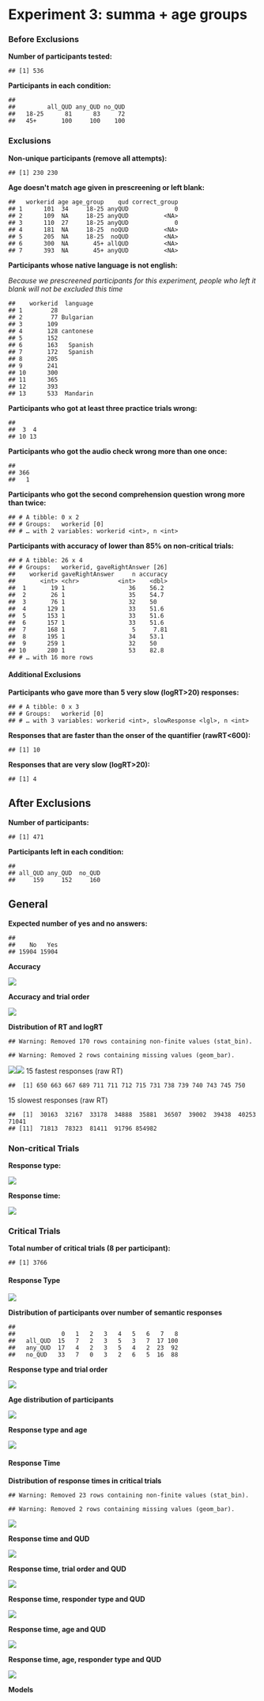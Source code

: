 Experiment 3: summa + age groups
================

### Before Exclusions

**Number of participants tested:**

    ## [1] 536

**Participants in each condition:**

    ##        
    ##         all_QUD any_QUD no_QUD
    ##   18-25      81      83     72
    ##   45+       100     100    100

### Exclusions

**Non-unique participants (remove all attempts):**

    ## [1] 230 230

**Age doesn't match age given in prescreening or left blank:**

    ##   workerid age age_group    qud correct_group
    ## 1      101  34     18-25 anyQUD             0
    ## 2      109  NA     18-25 anyQUD          <NA>
    ## 3      110  27     18-25 anyQUD             0
    ## 4      181  NA     18-25  noQUD          <NA>
    ## 5      205  NA     18-25  noQUD          <NA>
    ## 6      300  NA       45+ allQUD          <NA>
    ## 7      393  NA       45+ anyQUD          <NA>

**Participants whose native language is not english:**

*Because we prescreened participants for this experiment, people who left it blank will not be excluded this time*

    ##    workerid  language
    ## 1        28          
    ## 2        77 Bulgarian
    ## 3       109          
    ## 4       128 cantonese
    ## 5       152          
    ## 6       163   Spanish
    ## 7       172   Spanish
    ## 8       205          
    ## 9       241          
    ## 10      300          
    ## 11      365          
    ## 12      393          
    ## 13      533  Mandarin

**Participants who got at least three practice trials wrong:**

    ## 
    ##  3  4 
    ## 10 13

**Participants who got the audio check wrong more than one once:**

    ## 
    ## 366 
    ##   1

**Participants who got the second comprehension question wrong more than twice:**

    ## # A tibble: 0 x 2
    ## # Groups:   workerid [0]
    ## # … with 2 variables: workerid <int>, n <int>

**Participants with accuracy of lower than 85% on non-critical trials:**

    ## # A tibble: 26 x 4
    ## # Groups:   workerid, gaveRightAnswer [26]
    ##    workerid gaveRightAnswer     n accuracy
    ##       <int> <chr>           <int>    <dbl>
    ##  1       19 1                  36    56.2 
    ##  2       26 1                  35    54.7 
    ##  3       76 1                  32    50   
    ##  4      129 1                  33    51.6 
    ##  5      153 1                  33    51.6 
    ##  6      157 1                  33    51.6 
    ##  7      168 1                   5     7.81
    ##  8      195 1                  34    53.1 
    ##  9      259 1                  32    50   
    ## 10      280 1                  53    82.8 
    ## # … with 16 more rows

#### Additional Exclusions

**Participants who gave more than 5 very slow (logRT&gt;20) responses:**

    ## # A tibble: 0 x 3
    ## # Groups:   workerid [0]
    ## # … with 3 variables: workerid <int>, slowResponse <lgl>, n <int>

**Responses that are faster than the onser of the quantifier (rawRT&lt;600):**

    ## [1] 10

**Responses that are very slow (logRT&gt;20):**

    ## [1] 4

After Exclusions
----------------

**Number of participants:**

    ## [1] 471

**Participants left in each condition:**

    ## 
    ## all_QUD any_QUD  no_QUD 
    ##     159     152     160

General
-------

**Expected number of yes and no answers:**

    ## 
    ##    No   Yes 
    ## 15904 15904

**Accuracy**

![](qud_analysis_files/figure-markdown_github/accuracy_2-1.png)

**Accuracy and trial order**

![](qud_analysis_files/figure-markdown_github/trial_order-1.png)

**Distribution of RT and logRT**

    ## Warning: Removed 170 rows containing non-finite values (stat_bin).

    ## Warning: Removed 2 rows containing missing values (geom_bar).

![](qud_analysis_files/figure-markdown_github/rt_distribution-1.png)![](qud_analysis_files/figure-markdown_github/rt_distribution-2.png) 15 fastest responses (raw RT)

    ##  [1] 650 663 667 689 711 711 712 715 731 738 739 740 743 745 750

15 slowest responses (raw RT)

    ##  [1]  30163  32167  33178  34888  35881  36507  39002  39438  40253  71041
    ## [11]  71813  78323  81411  91796 854982

### Non-critical Trials

**Response type:**

![](qud_analysis_files/figure-markdown_github/non_critical-1.png)

**Response time:**

![](qud_analysis_files/figure-markdown_github/non_critical_2-1.png)

### Critical Trials

**Total number of critical trials (8 per participant):**

    ## [1] 3766

#### Response Type

![](qud_analysis_files/figure-markdown_github/response_type-1.png)

**Distribution of participants over number of semantic responses**

    ##          
    ##             0   1   2   3   4   5   6   7   8
    ##   all_QUD  15   7   2   3   5   3   7  17 100
    ##   any_QUD  17   4   2   3   5   4   2  23  92
    ##   no_QUD   33   7   0   3   2   6   5  16  88

**Response type and trial order**

![](qud_analysis_files/figure-markdown_github/response_type_time-1.png)

**Age distribution of participants**

![](qud_analysis_files/figure-markdown_github/age_distribution-1.png)

**Response type and age**

![](qud_analysis_files/figure-markdown_github/response_type_age-1.png)

#### Response Time

**Distribution of response times in critical trials**

    ## Warning: Removed 23 rows containing non-finite values (stat_bin).

    ## Warning: Removed 2 rows containing missing values (geom_bar).

![](qud_analysis_files/figure-markdown_github/response_time-1.png)

**Response time and QUD**

![](qud_analysis_files/figure-markdown_github/response_time_qud-1.png)

**Response time, trial order and QUD**

![](qud_analysis_files/figure-markdown_github/response_time_order-1.png)

**Response time, responder type and QUD**

![](qud_analysis_files/figure-markdown_github/response_time_responder-1.png)

**Response time, age and QUD**

![](qud_analysis_files/figure-markdown_github/response_time_age-1.png)

**Response time, age, responder type and QUD**

![](qud_analysis_files/figure-markdown_github/response_time_age_responder-1.png)

**Models**
